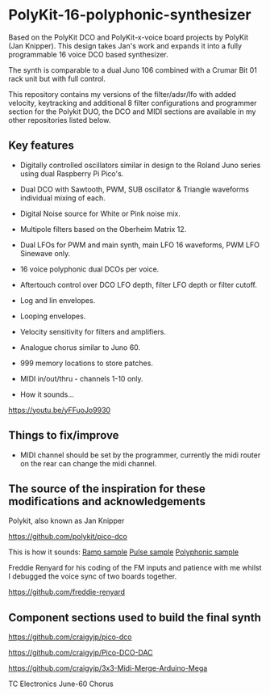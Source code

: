 # PolyKit-16-polyphonic-synthesizer

Based on the PolyKit DCO and PolyKit-x-voice board projects by PolyKit (Jan Knipper). This design takes Jan's work and expands it into a fully programmable 16 voice DCO based synthesizer. 

The synth is comparable to a dual Juno 106 combined with a Crumar Bit 01 rack unit but with full control.

This repository contains my versions of the filter/adsr/lfo with added velocity, keytracking and additional 8 filter configurations and programmer section for the Polykit DUO, the DCO and MIDI sections are available in my other repositories listed below.


## Key features

- Digitally controlled oscillators similar in design to the Roland Juno series using dual Raspberry Pi Pico's.
- Dual DCO with Sawtooth, PWM, SUB oscillator & Triangle waveforms individual mixing of each.
- Digital Noise source for White or Pink noise mix.
- Multipole filters based on the Oberheim Matrix 12. 
- Dual LFOs for PWM and main synth, main LFO 16 waveforms, PWM LFO Sinewave only.
- 16 voice polyphonic dual DCOs per voice.
- Aftertouch control over DCO LFO depth, filter LFO depth or filter cutoff.
- Log and lin envelopes.
- Looping envelopes.
- Velocity sensitivity for filters and amplifiers.
- Analogue chorus similar to Juno 60.
- 999 memory locations to store patches.
- MIDI in/out/thru - channels 1-10 only.

- How it sounds...

https://youtu.be/yFFuoJo9930

## Things to fix/improve

- MIDI channel should be set by the programmer, currently the midi router on the rear can change the midi channel.

## The source of the inspiration for these modifications and acknowledgements

Polykit, also known as Jan Knipper

https://github.com/polykit/pico-dco

This is how it sounds: [Ramp sample](https://soundcloud.com/polykit/pico-dco-ramp) [Pulse sample](https://soundcloud.com/polykit/pico-dco-pulse) [Polyphonic sample](https://soundcloud.com/polykit/pico-dco-polyphonic)

Freddie Renyard for his coding of the FM inputs and patience with me whilst I debugged the voice sync of two boards together.

https://github.com/freddie-renyard

## Component sections used to build the final synth

https://github.com/craigyjp/pico-dco

https://github.com/craigyjp/Pico-DCO-DAC

https://github.com/craigyjp/3x3-Midi-Merge-Arduino-Mega

TC Electronics June-60 Chorus
